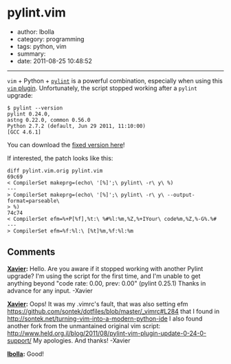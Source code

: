 # pylint.vim

- author: lbolla
- category: programming
- tags: python, vim
- summary: 
- date: 2011-08-25 10:48:52

----------------

`vim` + Python + [`pylint`][1] is a powerful combination, especially when using this [`vim` plugin][2]. Unfortunately, the script stopped working after a `pylint` upgrade:

    $ pylint --version
    pylint 0.24.0,
    astng 0.22.0, common 0.56.0
    Python 2.7.2 (default, Jun 29 2011, 11:10:00)
    [GCC 4.6.1]

You can download the [fixed version here][3]!

If interested, the patch looks like this:

    diff pylint.vim.orig pylint.vim
    69c69
    < CompilerSet makeprg=(echo\ '[%]';\ pylint\ -r\ y\ %)
    ---
    > CompilerSet makeprg=(echo\ '[%]';\ pylint\ -r\ y\ --output-format=parseable\
    > %)
    74c74
    < CompilerSet efm=%+P[%f],%t:\ %#%l:%m,%Z,%+IYour\ code%m,%Z,%-G%.%#
    ---
    > CompilerSet efm=%f:%l:\ [%t]%m,%f:%l:%m

   [1]: http://www.logilab.org/857
   [2]: http://www.vim.org/scripts/script.php?script_id=891
   [3]: https://gist.github.com/1170413

## Comments

**[Xavier](#857 "2012-02-09 13:58:20"):** Hello. Are you aware if it stopped working with another Pylint upgrade? I'm using the script for the first time, and I'm unable to get anything beyond "code rate: 0.00, prev: 0.00" (pylint 0.25.1) Thanks in advance for any input. -Xavier

**[Xavier](#858 "2012-02-11 00:07:22"):** Oops! It was my .vimrc's fault, that was also setting efm https://github.com/sontek/dotfiles/blob/master/_vimrc#L284 that I found in http://sontek.net/turning-vim-into-a-modern-python-ide I also found another fork from the unmantained original vim script: http://www.held.org.il/blog/2011/08/pylint-vim-plugin-update-0-24-0-support/ My apologies. And thanks! -Xavier

**[lbolla](#859 "2012-02-13 09:29:03"):** Good!

